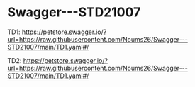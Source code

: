 # Swagger---STD21007

TD1: https://petstore.swagger.io/?url=https://raw.githubusercontent.com/Noums26/Swagger---STD21007/main/TD1.yaml#/

TD2: https://petstore.swagger.io/?url=https://raw.githubusercontent.com/Noums26/Swagger---STD21007/main/TD1.yaml#/